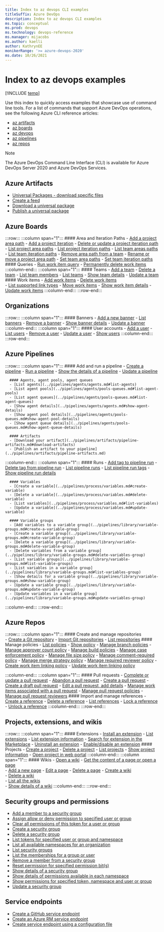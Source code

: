 ```yaml
---
title: Index to az devops CLI examples
titleSuffix: Azure DevOps
description: Index to az devops CLI examples  
ms.topic: conceptual
ms.prod: devops 
ms.technology: devops-reference
ms.manager: mijacobs 
ms.author: kaelli  
author: KathrynEE
monikerRange: '>= azure-devops-2020'
ms.date: 10/26/2021
---
```


# Index to az devops examples 


[!INCLUDE [temp](../includes/version-all.md)]

Use this index to quickly access examples that showcase use of command line tools.  For a list of commands that support Azure DevOps operations, see the following Azure CLI reference articles: 
- [az artifacts](/cli/azure/azure-cli-reference-for-devops#azure-artifacts)
- [az boards](/cli/azure/azure-cli-reference-for-devops#azure-boards)
- [az devops](/cli/azure/azure-cli-reference-for-devops#azure-devops-organizations)
- [az pipelines](/cli/azure/azure-cli-reference-for-devops#azure-pipelines)
- [az repos](/cli/azure/azure-cli-reference-for-devops#azure-repos)



> [!NOTE]  
> The Azure DevOps Command Line Interface (CLI) is available for Azure DevOps Server 2020 and Azure DevOps Services. 

## Azure Artifacts

- [Universal Packages - download specific files](../artifacts/quickstarts/universal-packages.md#download-specific-files)
- [Create a feed](../artifacts/quickstarts/universal-packages.md) 
- [Download a universal package](../artifacts/quickstarts/universal-packages.md#download-a-universal-package) 
- [Publish a universal package](../artifacts/quickstarts/universal-packages.md#publish-a-package) 
 
## Azure Boards

 
:::row:::
   :::column span="1":::
      #### Area and Iteration Paths
      - [Add a project area path](../organizations/settings/set-area-paths.md#add-area) 
      - [Add a project iteration](../organizations/settings/set-iteration-paths-sprints.md#add-project-iteration)
      - [Delete or update a project iteration path](../organizations/settings/set-iteration-paths-sprints.md#delete-update-iteration-paths)
      - [List project area paths](../organizations/settings/set-area-paths.md#list-areas) 
      - [List project iteration paths](../organizations/settings/set-iteration-paths-sprints.md#iteration-project-list) 
      - [List team areas paths](../organizations/settings/set-area-paths.md#list-team-area-paths) 
      - [List team iteration paths](../organizations/settings/set-iteration-paths-sprints.md#list-team-iteration-paths) 
      - [Remove area path from a team](../organizations/settings/set-area-paths.md#remove-area-path-from-team)
      - [Rename or move a project area path](../organizations/settings/set-area-paths.md#rename-move-project-area-path) 
      - [Set team area paths](../organizations/settings/set-area-paths.md#set-team-area-paths) 
      - [Set team iteration paths](../organizations/settings/set-iteration-paths-sprints.md#set-team-iteration-paths) 
      #### Queries 
      - [Run work item query](../boards/queries/view-run-query.md#run-a-query-in-azure-boards)
      - [Permanently delete work items](../boards/backlogs/remove-delete-work-items.md#az-boards-cli)  
   :::column-end:::
   :::column span="1":::
      #### Teams
      - [Add a team](../organizations/settings/add-teams.md#add-team)
      - [Delete a team](../organizations/settings/rename-remove-team.md#delete-team)
      - [List team members](../organizations/security/add-users-team-project.md#list-members)
      - [List teams](../organizations/settings/add-teams.md#list-teams) 
      - [Show team details](../organizations/security/add-users-team-project.md#show-details)
      - [Update a team](../organizations/settings/rename-remove-team.md#update-team) 
      #### Work items
      - [Add work items](../boards/work-items/view-add-work-items.md) 
      - [Delete work items](../boards/backlogs/remove-delete-work-items.md#az-boards-cli)  
      - [List supported link types](../boards/queries/link-type-reference.md#list-link-types)
      - [Move work items](../organizations/settings/add-teams.md#move-work-items) 
      - [Show work item details](../boards/backlogs/add-work-items.md#show-work-item) 
      - [Update work items](../boards/backlogs/add-work-items.md#update-work-item) 
   :::column-end:::
:::row-end:::
 
 

## Organizations 

:::row:::
   :::column span="1":::
      #### Banners
      - [Add a new banner](../organizations/settings/manage-banners.md)
      - [List banners](../organizations/settings/manage-banners.md#list-banners)
      - [Remove a banner](../organizations/settings/manage-banners.md#remove-a-banner)
      - [Show banner details](../organizations/settings/manage-banners.md#list-banner-details)
      - [Update a banner](../organizations/settings/manage-banners.md#update-a-banner)
   :::column-end:::
   :::column span="1":::
      #### User accounts
      - [Add a user](../organizations/accounts/add-organization-users.md#add-user)
      - [List users](../organizations/security/export-users-audit-log.md#list-users)
      - [Remove a user](../organizations/accounts/delete-organization-users.md#remove-user)
      - [Update a user](../organizations/accounts/add-organization-users.md#update-user)
      - [Show users](../organizations/accounts/add-organization-users.md#show-users)
   :::column-end:::
:::row-end:::


## Azure Pipelines 

:::row:::
   :::column span="1":::
      #### Add and run a pipeline 
      - [Create a pipeline](../pipelines/create-first-pipeline.md) 
      - [Run a pipeline](../pipelines/create-first-pipeline.md#run-a-pipeline)
      - [Show the details of a pipeline](../pipelines/create-first-pipeline.md#show-pipeline)
      - [Update a pipeline](../pipelines/create-first-pipeline.md#update-a-pipeline)

      #### Agents, agent pools, agent queues 
      - [List agents](../pipelines/agents/agents.md#list-agents)
      - [List agent pools](../pipelines/agents/pools-queues.md#list-agent-pools)
      - [List agent queues](../pipelines/agents/pools-queues.md#list-agent-queues)
      - [Show agent details](../pipelines/agents/agents.md#show-agent-details)
      - [Show agent pool details](../pipelines/agents/pools-queues.md#show-agent-pool-details)
      - [Show agent queue details](../pipelines/agents/pools-queues.md#show-agent-queue-details)

      #### Artifacts
      - [Download your artifact](../pipelines/artifacts/pipeline-artifacts.md#download-artifacts) 
      - [Publish an artifact to your pipeline](../pipelines/artifacts/pipeline-artifacts.md) 
   :::column-end:::
   :::column span="1":::
      #### Runs
      - [Add tag to pipeline run](../pipelines/process/runs.md#add-tag-to-pipeline-run)
      - [Delete tag from pipeline run](../pipelines/process/runs.md#delete-tag-from-pipeline-run)
      - [List pipeline runs](../pipelines/process/runs.md#list-pipeline-runs)
      - [List pipeline run tags](../pipelines/process/runs.md#list-pipeline-run-tags)
      - [Show pipeline run details](../pipelines/process/runs.md#show-pipeline-run-details)

      #### Variables
      - [Create a variable](../pipelines/process/variables.md#create-variable)
      - [Delete a variable](../pipelines/process/variables.md#delete-variable)
      - [List variables](../pipelines/process/variables.md#list-variables)
      - [Update a variable](../pipelines/process/variables.md#update-variable)

      #### Variable groups
      - [Add variables to a variable group](../pipelines/library/variable-groups.md#create-a-variable-group)
      - [Create a variable group](../pipelines/library/variable-groups.md#create-variable-group)
      - [Delete a variable group](../pipelines/library/variable-groups.md#delete-variable-group)
      - [Delete variables from a variable group](../pipelines/library/variable-groups.md#delete-variables-group)
      - [List variable groups](../pipelines/library/variable-groups.md#list-variable-groups)
      - [List variables in a variable group](../pipelines/library/variable-groups.md#list-variables-group)
      - [Show details for a variable group](../pipelines/library/variable-groups.md#show-variable-group)
      - [Update a variable group](../pipelines/library/variable-groups.md#update-variable-group)
      - [Update variables in a variable group](../pipelines/library/variable-groups.md#update-variables-group)
   :::column-end:::
:::row-end:::

## Azure Repos 

:::row:::
   :::column span="1":::
      #### Create and manage repositories  
      - [Create a Git repository](../repos/git/share-your-code-in-git-cmdline.md)
      - [Import Git repositories](/cli/azure/repos/import)
      - [List repositories](../repos/git/repository-settings.md)
      #### Manage policies
      - [List policies](../repos/git/repository-settings.md#repos-policy-list)
      - [Show policy](../repos/git/repository-settings.md#show-policy)
      - [Manage branch policies](/cli/azure/repos/policy)
      - [Manage approver count policy](/cli/azure/repos/policy/approver-count)
      - [Manage build policies](/cli/azure/repos/policy/build)
      - [Manage case enforcement policy](../repos/git/repository-settings.md#create-case-enforcement-policy)
      - [Manage file size policy](../repos/git/repository-settings.md#create-file-size-policy)
      - [Manage comment-required policy](/cli/azure/repos/policy/comment-required) 
      - [Manage merge strategy policy](/cli/azure/repos/policy/merge-strategy)
      - [Manage required reviewer policy](/cli/azure/repos/policy/required-reviewer)
      - [Create work item linking policy](../repos/git/branch-policies.md#create-wi-policy)
      - [Update work item linking policy](../repos/git/branch-policies.md#update-wi-policy)

   :::column-end:::
   :::column span="1":::
      #### Pull requests
      - [Complete or update a pull request](../repos/git/complete-pull-requests.md#complete-the-pull-request)
      - [Abandon a pull request](../repos/git/complete-pull-requests.md#abandon-pr)
      - [Create a pull request](../repos/git/pull-requests.md#create-pr)
      - [Create a draft pull request](../repos/git/pull-requests.md#draft-pull-requests)
      - [Edit a pull request, add details](../repos/git/pull-requests.md#add-details-pr)
      - [Manage work items associated with a pull request](../repos/git/pull-requests.md#link-work-items-pr)
      - [Manage pull request policies](/cli/azure/repos//pr/policy)
      - [Manage pull request reviewers](/cli/azure/repos/pr/reviewer)
      #### Import and manage references
      - [Create a reference](/cli/azure/repos/ref#az_repos_ref_create)
      - [Delete a reference](/cli/azure/repos/ref#az_repos_ref_delete)
      - [List references](/cli/azure/repos/ref#az_repos_ref_list)
      - [Lock a reference](/cli/azure/repos/ref#az_repos_ref_lock)
      - [Unlock a reference](/cli/azure/repos/ref#az_repos_ref_unlock)
   :::column-end:::
:::row-end:::


## Projects, extensions, and wikis 

:::row:::
   :::column span="1":::
      #### Extensions
      - [Install an extension](../marketplace/install-extension.md) 
      - [List extensions](../marketplace/uninstall-disable-extensions.md#list-extensions) 
      - [List extension information](../marketplace/uninstall-disable-extensions.md#list-extension-information) 
      - [Search for extension in the Marketplace](../marketplace/overview.md#search-extension) 
      - [Uninstall an extension](../marketplace/uninstall-disable-extensions.md#uninstall-extension) 
      - [Enable/disable an extension](../marketplace/uninstall-disable-extensions.md#disable-extension) 
      #### Projects
      - [Create a project](../organizations/projects/create-project.md) 
      - [Delete a project](../organizations/projects/delete-project.md) 
      - [List projects](../organizations/projects/create-project.md#list-projects) 
      - [Show project information](../organizations/projects/create-project.md#show-project) 
      - [Open project in web portal](../organizations/projects/create-project.md#show-project) 
   :::column-end:::
   :::column span="1":::
      #### Wikis 
      - [Open a wiki](../project/wiki/add-edit-wiki.md#open-wiki) 
      - [Get the content of a page or open a page](../project/wiki/add-edit-wiki.md#view-a-wiki-page)  
      - [Add a new page](../project/wiki/add-edit-wiki.md#add-a-wiki-page) 
      - [Edit a page](../project/wiki/add-edit-wiki.md#edit-wiki-page) 
      - [Delete a page](../project/wiki/add-edit-wiki.md#delete-wiki-page) 
      - [Create a wiki](../project/wiki/manage-wikis.md#create-a-wiki)    
      - [Delete a wiki](../project/wiki/manage-wikis.md#delete-a-wiki)  
      - [List all the wikis](../project/wiki/manage-wikis.md#list-wikis)  
      - [Show details of a wiki](../project/wiki/manage-wikis.md#show-wiki) 
   :::column-end:::
:::row-end:::


## Security groups and permissions  

- [Add a member to a security group](../organizations/security/add-manage-security-groups.md)
- [Assign allow or deny permission to specified user or group](../organizations/security/manage-tokens-namespaces.md)
- [Clear all permissions of this token for a user or group](../organizations/security/manage-tokens-namespaces.md)
- [Create a security group](../organizations/security/add-manage-security-groups.md)
- [Delete a security group](../organizations/security/add-manage-security-groups.md)<br/>
- [List tokens for specified user or group and namespace](../organizations/security/manage-tokens-namespaces.md)
- [List all available namespaces for an organization](../organizations/security/manage-tokens-namespaces.md)
- [List security groups](../organizations/security/add-manage-security-groups.md)
- [List the memberships for a group or user](../organizations/security/add-manage-security-groups.md)<br/>
- [Remove a member from a security group](../organizations/security/add-manage-security-groups.md)
- [Reset permission for specified permission bit(s)](../organizations/security/manage-tokens-namespaces.md)
- [Show details of a security group](../organizations/security/add-manage-security-groups.md)
- [Show details of permissions available in each namespace](../organizations/security/manage-tokens-namespaces.md)
- [Show permissions for specified token, namespace and user or group](../organizations/security/manage-tokens-namespaces.md)
- [Update a security group](../organizations/security/add-manage-security-groups.md)

## Service endpoints

- [Create a GitHub service endpoint](service-endpoint.md)
- [Create an Azure RM service endpoint](service-endpoint.md)
- [Create service endpoint using a configuration file](service-endpoint.md)
